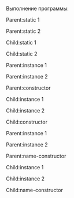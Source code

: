 Выполнение программы:

Parent:static 1

Parent:static 2

Child:static 1

Child:static 2

Parent:instance 1

Parent:instance 2

Parent:constructor

Child:instance 1

Child:instance 2

Child:constructor

Parent:instance 1

Parent:instance 2

Parent:name-constructor

Child:instance 1

Child:instance 2

Child:name-constructor
